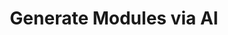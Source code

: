 ---
title: Generate Modules via AI
deprecated: false
hidden: false
link:
  new_tab: true
  url: https://github.com/Facets-cloud/facets-module-mcp
metadata:
  robots: index
---
